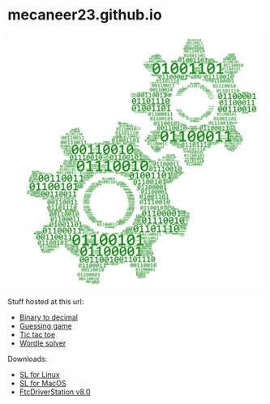 # mecaneer23.github.io

[![GitHub](resources/gearsNoBackground.png)](https://github.com/mecaneer23)

Stuff hosted at this url:

* [Binary to decimal](https://mecaneer23.github.io/BinarytoDecimal/)
* [Guessing game](https://mecaneer23.github.io/guessing-game/)
* [Tic tac toe](https://mecaneer23.github.io/tic-tac-toe/)
* [Wordle solver](https://mecaneer23.github.io/wordle/)

Downloads:

* [SL for Linux](downloads/sl-linux.html)
* [SL for MacOS](downloads/sl-macos.html)
* [FtcDriverStation v8.0](downloads/driver-station.html)
